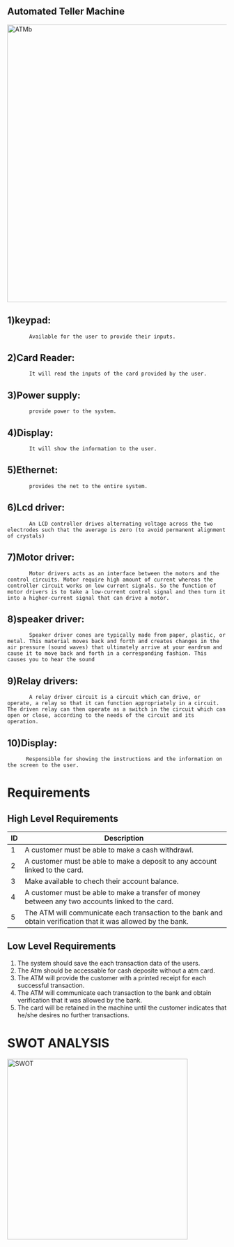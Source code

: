 ## Automated Teller Machine


<img width="636" alt="ATMb" src="https://user-images.githubusercontent.com/98833482/154854426-838719c8-e0f6-4709-b29d-2b5e904f6d73.png">


## 1)keypad:
           Available for the user to provide their inputs.
## 2)Card Reader:
           It will read the inputs of the card provided by the user.
## 3)Power supply:
           provide power to the system.
## 4)Display:
           It will show the information to the user.
## 5)Ethernet:
           provides the net to the entire system.
## 6)Lcd driver:
           An LCD controller drives alternating voltage across the two electrodes such that the average is zero (to avoid permanent alignment of crystals)
## 7)Motor driver:
           Motor drivers acts as an interface between the motors and the control circuits. Motor require high amount of current whereas the controller circuit works on low current signals. So the function of motor drivers is to take a low-current control signal and then turn it into a higher-current signal that can drive a motor.
## 8)speaker driver:
           Speaker driver cones are typically made from paper, plastic, or metal. This material moves back and forth and creates changes in the air pressure (sound waves) that ultimately arrive at your eardrum and cause it to move back and forth in a corresponding fashion. This causes you to hear the sound
## 9)Relay drivers:
           A relay driver circuit is a circuit which can drive, or operate, a relay so that it can function appropriately in a circuit. The driven relay can then operate as a switch in the circuit which can open or close, according to the needs of the circuit and its operation.

## 10)Display:
          Responsible for showing the instructions and the information on the screen to the user.
          
# Requirements 

## High Level Requirements

| **ID** | **Description** |
| --- | --- |
| 1 | A customer must be able to make a cash withdrawl. |
| 2 | A customer must be able to make a deposit to any account linked to the card. |
| 3 | Make available to chech their account balance. |
| 4 | A customer must be able to make a transfer of money between any two accounts linked to the card. |
| 5 | The ATM will communicate each transaction to the bank and obtain verification that it was allowed by the bank. |


## Low Level Requirements

1) The system should save the each transaction data of the users.
2) The Atm should be accessable for cash deposite without a atm card.
3) The ATM will provide the customer with a printed receipt for each successful transaction.
4) The ATM will communicate each transaction to the bank and obtain verification that it was allowed by the bank.
5) The card will be retained in the machine until the customer indicates that he/she desires no further transactions.


# SWOT ANALYSIS

<img width="414" alt="SWOT" src="https://user-images.githubusercontent.com/98833482/154945325-8a403ada-7bd6-4a1f-92c8-8646a94e6260.png">

